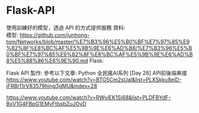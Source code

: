 # Flask-API

使用訓練好的模型，透過 API 的方式提供服務
資料:  
模型:   https://github.com/junhong-tom/Networks/blob/master/%E7%B3%96%E5%B0%BF%E7%97%85%E9%82%8F%E8%BC%AF%E5%9B%9E%E6%AD%B8/%E7%B3%96%E5%B0%BF%E7%97%85%E9%82%8F%E8%BC%AF%E5%9B%9E%E6%AD%B8%E5%88%86%E6%9E%90.md
Flask:

Flask API 製作: 參考以下文章: 
Python 全民瘋AI系列 [Day 28] API前後端串接 https://www.youtube.com/watch?v=BTG5Cm2sUaI&list=PLXSkku8eiD-iFRBr11rV83579hing3gMU&index=28

https://www.youtube.com/watch?v=RWviEK1Si68&list=PLDFBYdF-BxV1G4FBpG1EMyFtbsbZuJOvD
